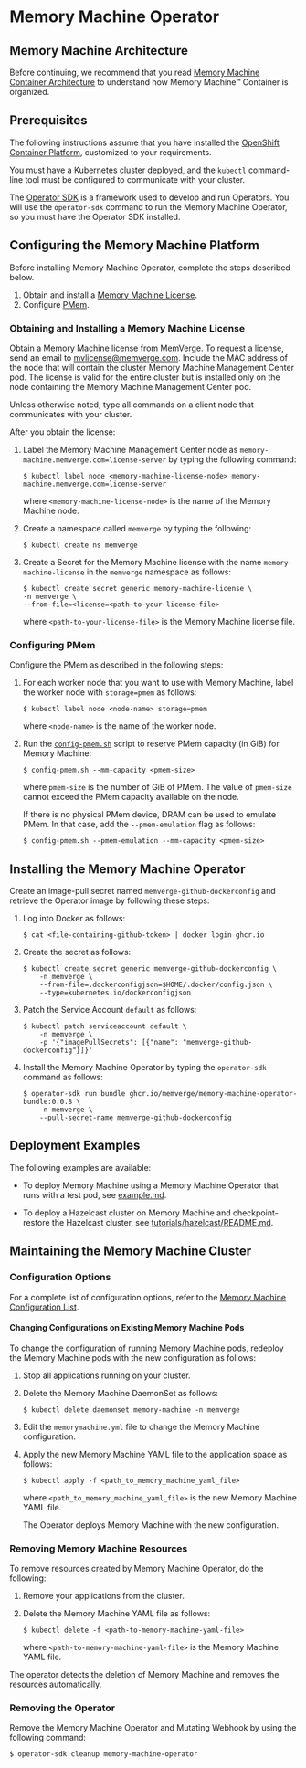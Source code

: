 # Memory Machine Operator

## Memory Machine Architecture
    
Before continuing, we recommend that you read [Memory Machine Container Architecture](architecture.md) to understand how Memory Machine™ Container is organized.

## Prerequisites

The following instructions assume that you have installed the [OpenShift Container Platform](https://access.redhat.com/documentation/en-us/openshift_container_platform/4.10/html-single/installing/index#installation-process_ocp-installation-overview), customized to your requirements. 

You must have a Kubernetes cluster deployed, and the `kubectl` command-line tool must be configured to communicate with your cluster.

The [Operator SDK](https://sdk.operatorframework.io/docs/installation/) is a framework used to develop and run Operators. You will use the `operator-sdk` command to run the Memory Machine Operator, so you must have the Operator SDK installed.

## Configuring the Memory Machine Platform

Before installing Memory Machine Operator, complete the steps described below.

1. Obtain and install a [Memory Machine License](#obtaining-and-installing-a-memory-machine-license).
2. Configure [PMem](#configuring-pmem).

### Obtaining and Installing a Memory Machine License

Obtain a Memory Machine license from MemVerge. To request a license, send an email to [mvlicense@memverge.com](mailto:mvlicense@memverge.com). Include the MAC address of the node that will contain the cluster Memory Machine Management Center pod. The license is valid for the entire cluster but is installed only on the node containing the Memory Machine Management Center pod.

Unless otherwise noted, type all commands on a client node that communicates with your cluster.

After you obtain the license:

1. Label the Memory Machine Management Center node as `memory-machine.memverge.com=license-server` by typing the following command:

   ```
   $ kubectl label node <memory-machine-license-node> memory-machine.memverge.com=license-server
   ```
   
   where `<memory-machine-license-node>` is the name of the Memory Machine node.
    
2. Create a namespace called `memverge` by typing the following:
    
    ```
    $ kubectl create ns memverge
    ```
    
3. Create a Secret for the Memory Machine license with the name `memory-machine-license` in the `memverge` namespace as follows:
    
    ```
    $ kubectl create secret generic memory-machine-license \
    -n memverge \
    --from-file=<license=<path-to-your-license-file>
   ```
    
    where `<path-to-your-license-file>` is the Memory Machine license file.

### Configuring PMem
    
Configure the PMem as described in the following steps:

1. For each worker node that you want to use with Memory Machine, label the worker node with `storage=pmem` as follows:

   ```
   $ kubectl label node <node-name> storage=pmem
   ```
    
    where `<node-name>` is the name of the worker node.

2. Run the [`config-pmem.sh`](scripts/config-pmem.sh) script to reserve PMem capacity (in GiB) for Memory Machine:
    
   ```
   $ config-pmem.sh --mm-capacity <pmem-size>
   ```
   where `pmem-size` is the number of GiB of PMem. The value of `pmem-size` cannot exceed the PMem capacity available on the node.
    
   If there is no physical PMem device, DRAM can be used to emulate PMem. In that case, add the `--pmem-emulation` flag as follows:
   
   ```
   $ config-pmem.sh --pmem-emulation --mm-capacity <pmem-size>
   ```

## Installing the Memory Machine Operator
    
Create an image-pull secret named `memverge-github-dockerconfig` and retrieve the Operator image by following these steps:

1. Log into Docker as follows:
    
   ```
   $ cat <file-containing-github-token> | docker login ghcr.io
   ```
   
2. Create the secret as follows:

   ```
   $ kubectl create secret generic memverge-github-dockerconfig \
       -n memverge \
       --from-file=.dockerconfigjson=$HOME/.docker/config.json \
       --type=kubernetes.io/dockerconfigjson
   ```
   
3. Patch the Service Account `default` as follows:
    
   ```
   $ kubectl patch serviceaccount default \
       -n memverge \
       -p '{"imagePullSecrets": [{"name": "memverge-github-dockerconfig"}]}'
   ```

4. Install the Memory Machine Operator by typing the `operator-sdk` command as follows:
    
   ```
   $ operator-sdk run bundle ghcr.io/memverge/memory-machine-operator-bundle:0.0.8 \
       -n memverge \
       --pull-secret-name memverge-github-dockerconfig
   ```

## Deployment Examples
    
The following examples are available:
    
- To deploy Memory Machine using a Memory Machine Operator that runs with a test pod, see [example.md](example.md).
    
- To deploy a Hazelcast cluster on Memory Machine and checkpoint-restore the Hazelcast cluster, see [tutorials/hazelcast/README.md](tutorials/hazelcast/README.md).

## Maintaining the Memory Machine Cluster

### Configuration Options
For a complete list of configuration options, refer to the [Memory Machine Configuration List](config.md).

#### Changing Configurations on Existing Memory Machine Pods
To change the configuration of running Memory Machine pods, redeploy the Memory Machine pods with the new configuration as follows:

1. Stop all applications running on your cluster.

2. Delete the Memory Machine DaemonSet as follows:
   
   ```
   $ kubectl delete daemonset memory-machine -n memverge
   ```
   
3. Edit the `memorymachine.yml` file to change the Memory Machine configuration.

4. Apply the new Memory Machine YAML file to the application space as follows:

   ```
   $ kubectl apply -f <path_to_memory_machine_yaml_file>
   ```
   
   where `<path_to_memory_machine_yaml_file>` is the new Memory Machine YAML file.
   
   The Operator deploys Memory Machine with the new configuration.

### Removing Memory Machine Resources

To remove resources created by Memory Machine Operator, do the following:

1. Remove your applications from the cluster.

2. Delete the Memory Machine YAML file as follows:

   ```
   $ kubectl delete -f <path-to-memory-machine-yaml-file>
   ```
   
   where `<path-to-memory-machine-yaml-file>` is the Memory Machine YAML file.
   
The operator detects the deletion of Memory Machine and removes the resources automatically.

### Removing the Operator

Remove the Memory Machine Operator and Mutating Webhook by using the following command:

```
$ operator-sdk cleanup memory-machine-operator 
```

